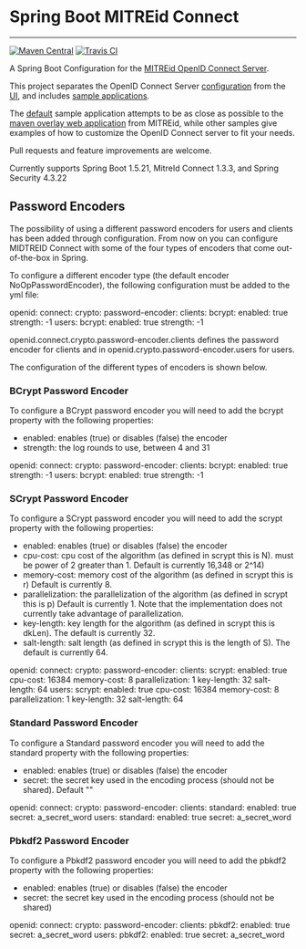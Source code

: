 # Spring Boot MITREid Connect
---

[![Maven Central](https://maven-badges.herokuapp.com/maven-central/net.simpledynamics/openid-connect-server-spring-boot-config/badge.svg)](https://maven-badges.herokuapp.com/maven-central/net.simpledynamics/openid-connect-server-spring-boot-config) [![Travis CI](https://travis-ci.org/simpledynamics/openid-connect-server-spring-boot.svg?branch=master)](https://travis-ci.org/simpledynamics/openid-connect-server-spring-boot)

A Spring Boot Configuration for the [MITREid OpenID Connect Server](https://github.com/mitreid-connect/OpenID-Connect-Java-Spring-Server). 

This project separates the OpenID Connect Server [configuration](openid-connect-server-spring-boot-config) from the [UI](openid-connect-server-spring-boot-ui-thymeleaf), and includes [sample applications](samples). 

The [default](samples/default) sample application attempts to be as close as possible to the [maven overlay web application](https://github.com/mitreid-connect/OpenID-Connect-Java-Spring-Server/tree/master/openid-connect-server-webapp) from MITREid, while other samples give examples of how to customize the OpenID Connect server to fit your needs.

Pull requests and feature improvements are welcome.

Currently supports Spring Boot 1.5.21, MitreId Connect 1.3.3, and Spring Security 4.3.22

## Password Encoders

The possibility of using a different password encoders for users and clients has been added through configuration. From now on you can configure MIDTREID Connect with some of the four types of encoders that come out-of-the-box in Spring.

To configure a different encoder type (the default encoder NoOpPasswordEncoder), the following configuration must be added to the yml file:

openid:
  connect:
    crypto:
      password-encoder:
        clients:
          bcrypt:
            enabled: true
            strength: -1
        users:
          bcrypt: 
            enabled: true
            strength: -1    
            
openid.connect.crypto.password-encoder.clients defines the password encoder for clients and in openid.crypto.password-encoder.users for users.            

The configuration of the different types of encoders is shown below.          

### BCrypt Password Encoder
To configure a BCrypt password encoder you will need to add the bcrypt property with the following properties:

 * enabled: enables (true) or disables (false) the encoder
 * strength: the log rounds to use, between 4 and 31

openid:
  connect:
    crypto:
      password-encoder:
        clients:
          bcrypt:
            enabled: true
            strength: -1
        users:
          bcrypt: 
            enabled: true
            strength: -1   

### SCrypt Password Encoder
To configure a SCrypt password encoder you will need to add the scrypt property with the following properties:

 * enabled: enables (true) or disables (false) the encoder
 * cpu-cost: cpu cost of the algorithm (as defined in scrypt this is N).  must be power of 2 greater than 1. Default is currently 16,348 or 2^14)
 * memory-cost: memory cost of the algorithm (as defined in scrypt this is r) Default is currently 8.
 * parallelization: the parallelization of the algorithm (as defined in scrypt this is p) Default is currently 1. Note that the implementation does not currently take advantage of parallelization.
 * key-length: key length for the algorithm (as defined in scrypt this is dkLen). The default is currently 32.
 * salt-length: salt length (as defined in scrypt this is the length of S). The default is currently 64.

openid:
  connect:
    crypto:
      password-encoder:
        clients:
          scrypt:
            enabled: true
            cpu-cost: 16384
            memory-cost: 8
            parallelization: 1
            key-length: 32
            salt-length: 64
        users:
          scrypt: 
            enabled: true
            cpu-cost: 16384
            memory-cost: 8
            parallelization: 1
            key-length: 32
            salt-length: 64 

### Standard Password Encoder
To configure a Standard password encoder you will need to add the standard property with the following properties:

 * enabled: enables (true) or disables (false) the encoder
 * secret: the secret key used in the encoding process (should not be shared). Default ""

openid:
  connect:
    crypto:
      password-encoder:
        clients:
          standard:
            enabled: true
            secret: a_secret_word
        users:
          standard: 
            enabled: true
            secret: a_secret_word     
            
### Pbkdf2 Password Encoder
To configure a Pbkdf2 password encoder you will need to add the pbkdf2 property with the following properties:

 * enabled: enables (true) or disables (false) the encoder
 * secret: the secret key used in the encoding process (should not be shared)

openid:
  connect:
    crypto:
      password-encoder:
        clients:
          pbkdf2:
            enabled: true
            secret: a_secret_word
        users:
          pbkdf2: 
            enabled: true
            secret: a_secret_word                      